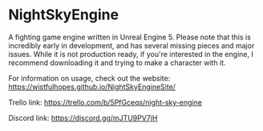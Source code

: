 # NightSkyEngine
A fighting game engine written in Unreal Engine 5. Please note that this is incredibly early in development, and has several missing pieces and major issues. While it is not production ready, if you're interested in the engine, I recommend downloading it and trying to make a character with it. 

For information on usage, check out the website: https://wistfulhopes.github.io/NightSkyEngineSite/

Trello link: https://trello.com/b/5PfGceqs/night-sky-engine

Discord link: https://discord.gg/mJTU9PV7jH
